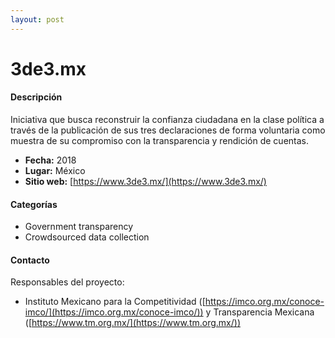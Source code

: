 ```yaml
---
layout: post
---
```


# 3de3.mx

#### Descripción

Iniciativa que busca reconstruir la confianza ciudadana en la clase política a través de la publicación de sus tres declaraciones de forma voluntaria como muestra de su compromiso con la transparencia y rendición de cuentas.

- **Fecha:** 2018
- **Lugar:** México
- **Sitio web:** [https://www.3de3.mx/](https://www.3de3.mx/)

#### Categorías

* Government transparency
* Crowdsourced data collection

#### Contacto

Responsables del proyecto:

- Instituto Mexicano para la Competitividad ([https://imco.org.mx/conoce-imco/](https://imco.org.mx/conoce-imco/)) y Transparencia Mexicana ([https://www.tm.org.mx/](https://www.tm.org.mx/))
